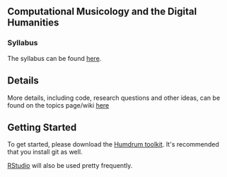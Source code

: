 ## Computational Musicology and the Digital Humanities

### Syllabus

The syllabus can be found [here](https://github.com/shanahdt/mus7921/blob/master/syllabus/7921_syllabus.pdf).

## Details

More details, including code, research questions and other ideas, can be found on the topics page/wiki [here](https://github.com/shanahdt/mus7921/wiki)

## Getting Started

To get started, please download the [Humdrum toolkit](http://www.humdrum.org/install/). It's recommended that you install git as well.

[RStudio](https://www.rstudio.com/) will also be used pretty frequently.


